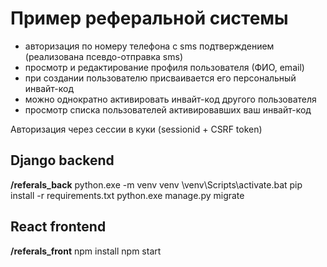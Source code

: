 # Пример реферальной системы

* авторизация по номеру телефона c sms подтверждением (реализована псевдо-отправка sms)
* просмотр и редактирование профиля пользователя (ФИО, email)
* при создании пользователю присваивается его персональный инвайт-код
* можно однократно активировать инвайт-код другого пользователя
* просмотр списка пользователей активировавших ваш инвайт-код

Авторизация через сессии в куки (sessionid + CSRF token)


## Django backend

**/referals_back**
python.exe -m venv venv
\venv\Scripts\activate.bat
pip install -r requirements.txt
python.exe manage.py migrate


## React frontend

**/referals_front**
npm install
npm start
